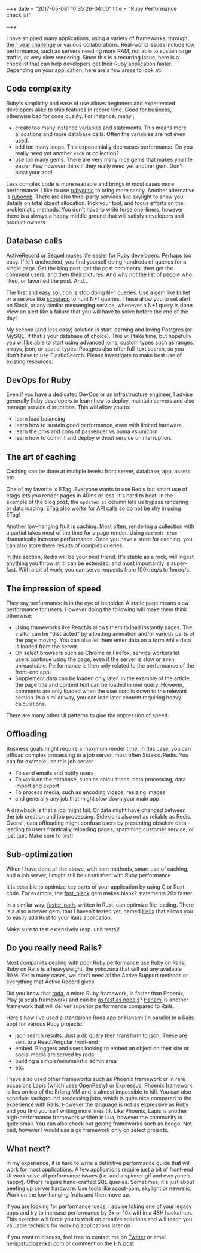 +++
date = "2017-05-08T10:35:26-04:00"
title = "Ruby Performance checklist"

+++

I have shipped many applications, using a variety of frameworks, through [the 1 year challenge](http://studiozenkai.com/challenge/) or various collaborations. Real-world issues include low performance, such as servers needing more RAM, not able to sustain large traffic, or very slow rendering. Since this is a recurring issue, here is a checklist that can help developers get their Ruby application faster. Depending on your application, here are a few areas to look at:

## Code complexity

Ruby's simplicity and ease of use allows beginners and experienced developers alike to ship features in record time. Good for business, otherwise bad for code quality. For instance, many :

* create too many instance variables and statements. This means more allocations and more database calls. Often the variables are not even used.
* add too many loops. This exponentially decreases performance. Do you really need yet another `each` or collection?
* use too many gems. There are very many nice gems that makes you life easier. Few however think if they really need yet another gem. Don't bloat your app!

Less complex code is more readable and brings in most cases more performance. I like to use [rubycritic](https://github.com/whitesmith/rubycritic) to bring more sanity. Another alternative is [rubocop](https://github.com/bbatsov/rubocop). There are also third-party services like skylight to show you details on total object allocation. Pick your tool, and focus efforts on the problematic methods. You don't have to write terse one-liners, however there is a always a happy middle ground that will satisfy developers and product owners.

## Database calls

ActiveRecord or Sequel makes life easier for Ruby developers. Perhaps too easy. If left unchecked, you find yourself doing hundreds of queries for a single page. Get the blog post, get the post comments, then get the comment users, and then their pictures. And why not the list of people who liked, or favorited the post. And...

The first and easy solution is stop doing N+1 queries. Use a gem like [bullet](https://github.com/flyerhzm/bullet) or a service like [scoutapp](https://scoutapp.com/) to hunt N+1 queries. These allow you to set alert on Slack, or any similar messenging service, whenever a N+1 query is done. View an alert like a failure that you will have to solve before the end of the day!

My second (and less easy) solution is start learning and loving Postgres (or MySQL, if that's your database of choice). This will take time, but hopefully you will be able to start using advanced joins, custom types such as ranges, arrays, json, or spatial types. Postgres also offer full-text search, so you don't have to use ElasticSearch. Please investigate to make best use of existing resources.

## DevOps for Ruby

Even if you have a dedicated DevOps or an infrastructure engineer, I advise generally Ruby developers to learn how to deploy, maintain servers and also manage service disruptions. This will allow you to:

* learn load balancing
* learn how to sustain good performance, even with limited hardware.
* learn the pros and cons of passenger vs puma vs unicorn
* learn how to commit and deploy without service uninterruption.

## The art of caching

Caching can be done at multiple levels: front server, database, app, assets etc.

One of my favorite is ETag. Everyone wants to use Redis but smart use of etags lets you render pages in 40ms or less. It's hard to beat. In the example of the blog post, the `updated_at` column lets us bypass rendering or data loading. ETag also works for API calls so do not be shy in using ETag!

Another low-hanging fruit is caching. Most often, rendering a collection with a partial takes most of the time for a page render. Using `cached: true` dramatically increase performance. Once you have a store for caching, you can also store there results of complex queries.

In this section, Redis will be your best friend. It's stable as a rock, will ingest anything you throw at it, can be extended, and most importantly is super-fast. With a bit of work, you can serve requests from 100kreq/s to 1mreq/s.

## The impression of speed

They say performance is in the eye of beholder. A static page means slow performance for users. However doing the following will make them think otherwise: 

* Using frameworks like ReactJs allows them to load instantly pages. The visitor can be "distracted" by a loading animation and/or various parts of the page moving. You can also let them enter data on a form while data is loaded from the server.
* On select browsers such as Chrome or Firefox, service workers let users continue using the page, even if the server is slow or even unreachable. Performance is then only related to the performance of the front-end app.
* Supplement data can be loaded only later. In the example of the article, the page title and content text can be loaded in one query. However, comments are only loaded when the user scrolls down to the relevant section. In a similar way, you can load later content requiring heavy calculations.

There are many other UI patterns to give the impression of speed.

## Offloading

Business goals might require a maximum render time. In this case, you can offload complex processing to a job server, most often Sidekiq/Redis. You can for example use this job server

* To send emails and notify users
* To work on the database, such as calculations, data processing, data import and export
* To process media, such as encoding videos, resizing images
* and generally any job that might slow down your main app

A drawback is that a job might fail. Or data might have changed between the job creation and job processing. Sidekiq is also not as reliable as Redis. Overall, data offloading might confuse users by presenting obsolete data - leading to users frantically reloading pages, spamming customer service, or just quit. Make sure to test!

## Sub-optimization

When I have done all the above, with lean methods, smart use of caching, and a job server, I might still be unsatisfied with Ruby performance.

It is possible to optimize key parts of your application by using C or Rust code. For example, the [fast_blank](https://github.com/SamSaffron/fast_blank) gem makes blank? statements 20x faster.

In a similar way, [faster_path](https://github.com/danielpclark/faster_path), written in Rust, can optimize file loading. There is a also a newer gem, that I haven't tested yet, named [Helix](https://github.com/tildeio/helix) that allows you to easily add Rust to your Rails application.

Make sure to test extensively (esp. unit tests)!

## Do you really need Rails?

Most companies dealing with poor Ruby performance use Ruby on Rails. Ruby on Rails is a heavyweight, the yokozuna that will eat any available RAM. Yet in many cases, we don't need all the Active Support methods or everything that Active Record gives.

Did you know that [roda](https://github.com/jeremyevans/roda), a micro Ruby framework, is faster than Phoenix, Play (a scala framework) and can be [as fast as nodejs](https://www.techempower.com/benchmarks/previews/round14/#section=data-r14&hw=ph&test=query)? [Hanami](http://hanamirb.org/) is another framework that will deliver superior performance compared to Rails.

Here's how I've used a standalone Roda app or Hanami (in parallel to a Rails app) for various Ruby projects:

* json search results. Just a db query then transform to json. These are sent to a React/Angular front-end
* embed. Bloggers and users looking to embed an object on their site or social media are served by roda
* building a simple/minimalistic admin area
* etc.

I have also used other frameworks such as Phoenix framework or in rare occasions Lapis (which uses OpenResty) or ExpressJs. Phoenix framework is lies on top of the Erlang VM and is almost impossible to kill. You can also schedule background processing jobs, which is quite nice compared to the experience with Rails. However the language is not as expressive as Ruby and you find yourself writing more lines (!). Like Phoenix, Lapis is another high-performance framework written in Lua, however the community is quite small. You can also check out golang frameworks such as beego. Not bad, however I would use a go framework only on select projects.

## What next?

In my experience, it is hard to write a definitive performance guide that will work for most applications. A few applications require just a bit of front-end UI work solve all performance issues (i.e. add a spinner gif and everyone's happy). Others require hand-crafted SQL queries. Sometimes, it's just about beefing up server hardware. Use tools like scout-apm, skylight or newrelic. Work on the low-hanging fruits and then move up.

If you are looking for performance ideas, I advise taking one of your legacy apps and try to increase performance by 3x or 10x within a 48H hackathon. This exercise will force you to work on creative solutions and will teach you valuable technics for working applications later on.

If you want to discuss, feel free to contact me on [Twitter](http://twitter.com/heri) or email heri@studiozenkai.com or comment on the [HN post](https://news.ycombinator.com/item?id=14299690)